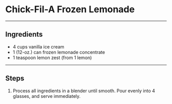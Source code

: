 # Chick-Fil-A Frozen Lemonade

---

## Ingredients

* 4 cups vanilla ice cream
* 1 (12-oz.) can frozen lemonade concentrate
* 1 teaspoon lemon zest (from 1 lemon)


---

## Steps

1.  Process all ingredients in a blender until smooth. Pour evenly into 4 glasses, and serve immediately.
